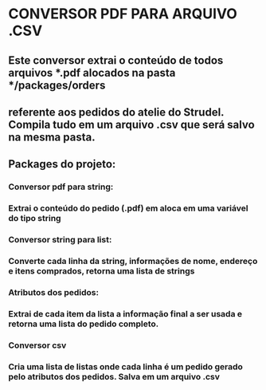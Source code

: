 # CONVERSOR PDF PARA ARQUIVO .CSV

## Este conversor extrai o conteúdo de todos arquivos *.pdf alocados na pasta */packages/orders
## referente aos pedidos do atelie do Strudel. Compila tudo em um arquivo .csv que será salvo na mesma pasta.

## Packages do projeto:
### Conversor pdf para string:
  ### Extrai o conteúdo do pedido (.pdf) em aloca em uma variável do tipo string
### Conversor string para list:
  ### Converte cada linha da string, informações de nome, endereço e itens comprados, retorna uma lista de strings
### Atributos dos pedidos:
  ### Extrai de cada item da lista a informação final a ser usada e retorna uma lista do pedido completo.
### Conversor csv
  ### Cria uma lista de listas onde cada linha é um pedido gerado pelo atributos dos pedidos. Salva em um arquivo .csv

